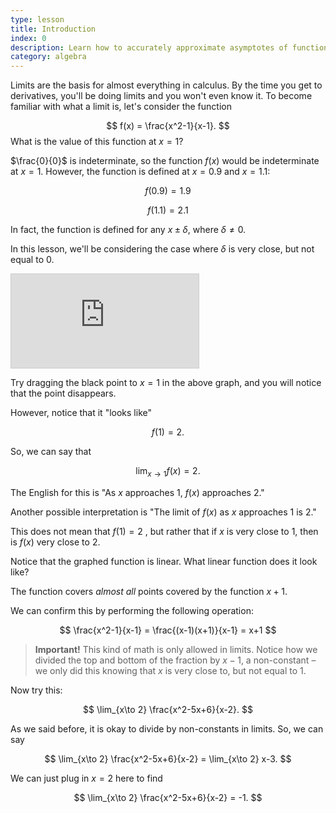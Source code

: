 ```yaml
---
type: lesson
title: Introduction
index: 0
description: Learn how to accurately approximate asymptotes of functions.
category: algebra
---
```


Limits are the basis for almost everything in calculus. By the time you get to derivatives, you'll be doing limits and
you won't even know it. To become familiar with what a limit is, let's consider the function

$$
f(x) = \frac{x^2-1}{x-1}.
$$
What is the value of this function at $x=1$?

$\frac{0}{0}$ is indeterminate, so the function $f(x)$ would be indeterminate at $x=1$. However, the function is defined
at $x=0.9$ and $x=1.1$:

$$
f(0.9) = 1.9
$$

$$
f(1.1) = 2.1
$$

In fact, the function is defined for any $x\pm \delta,$ where $\delta \neq 0.$

In this lesson, we'll be considering the case where $\delta$ is very close, but not equal to $0.$

<iframe src="https://www.desmos.com/calculator/ti0fuxp3s6?embed" class="graph" style="border: 1px solid #ccc;" id="graph1" frameborder="0"></iframe>

Try dragging the black point to $x=1$ in the above graph, and you will notice that the point disappears.

However, notice that it "looks like"

$$
f(1)=2.
$$

So, we can say that

$$
\lim_{x\to 1} f(x) = 2.
$$

The English for this is "As $x$ approaches 1, $f(x)$ approaches $2$."

Another possible interpretation is "The limit of $f(x)$ as $x$ approaches 1 is $2$."

This does not mean that $f(1)=2$ , but rather that if $x$ is very close to $1$, then is $f(x)$ very close to $2$.

Notice that the graphed function is linear. What linear function does it look like?

The function covers _almost all_ points covered by the function $x+1$.

We can confirm this by performing the following operation:

$$
\frac{x^2-1}{x-1} = \frac{(x-1)(x+1)}{x-1} = x+1
$$

> **Important!** This kind of math is only allowed in limits. Notice how we divided the top and bottom of the fraction by $x-1$, a non-constant – we only did this knowing that $x$ is very close to, but not equal to 1.

Now try this:

$$
\lim_{x\to 2} \frac{x^2-5x+6}{x-2}.
$$

As we said before, it is okay to divide by non-constants in limits. So, we can say

$$
\lim_{x\to 2} \frac{x^2-5x+6}{x-2} = \lim_{x\to 2} x-3.
$$

We can just plug in $x=2$ here to find

$$
\lim_{x\to 2} \frac{x^2-5x+6}{x-2} = -1.
$$
